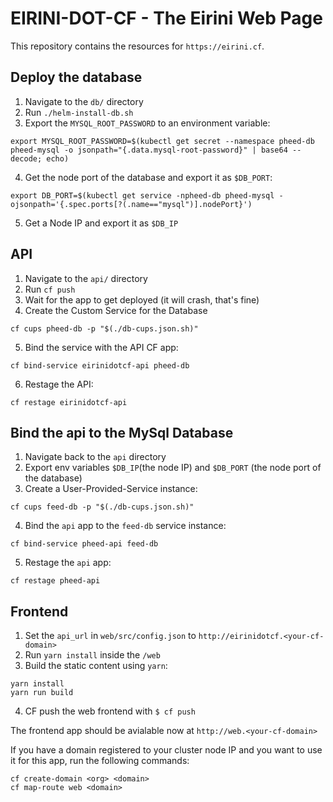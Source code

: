 # EIRINI-DOT-CF - The Eirini Web Page 

This repository contains the resources for `https://eirini.cf`. 

## Deploy the database

1. Navigate to the `db/` directory
2. Run `./helm-install-db.sh`
3. Export the `MYSQL_ROOT_PASSWORD` to an environment variable:
```command
export MYSQL_ROOT_PASSWORD=$(kubectl get secret --namespace pheed-db pheed-mysql -o jsonpath="{.data.mysql-root-password}" | base64 --decode; echo)
```

4. Get the node port of the database and export it as `$DB_PORT`:
```command
export DB_PORT=$(kubectl get service -npheed-db pheed-mysql -ojsonpath='{.spec.ports[?(.name=="mysql")].nodePort}')
```

5. Get a Node IP and export it as `$DB_IP`

## API

1. Navigate to the `api/` directory
2. Run `cf push`
3. Wait for the app to get deployed (it will crash, that's fine)
4. Create the Custom Service for the Database

```command
cf cups pheed-db -p "$(./db-cups.json.sh)"
```

5. Bind the service with the API CF app:

```command
cf bind-service eirinidotcf-api pheed-db
```

6. Restage the API:

```command
cf restage eirinidotcf-api
```

## Bind the api to the MySql Database

1. Navigate back to the `api` directory
2. Export env variables `$DB_IP`(the node IP) and `$DB_PORT` (the node port of the database)
3. Create a User-Provided-Service instance:
```command
cf cups feed-db -p "$(./db-cups.json.sh)"
```
4. Bind the `api` app to the `feed-db` service instance:
```command
cf bind-service pheed-api feed-db
```
5. Restage the `api` app: 
```
cf restage pheed-api
```

## Frontend

1. Set the `api_url` in `web/src/config.json` to `http://eirinidotcf.<your-cf-domain>`
2. Run `yarn install` inside the `/web`
3. Build the static content using `yarn`:
```command
yarn install
yarn run build
```
4. CF push the web frontend with `$ cf push`

The frontend app should be avialable now at `http://web.<your-cf-domain>`

If you have a domain registered to your cluster node IP and you want to use it for this app, run the following commands:
```command
cf create-domain <org> <domain>
cf map-route web <domain>
```
